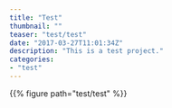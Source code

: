 ```yaml
---
title: "Test"
thumbnail: ""
teaser: "test/test"
date: "2017-03-27T11:01:34Z"
description: "This is a test project."
categories: 
- "test"
---
```


{{% figure path="test/test" %}}